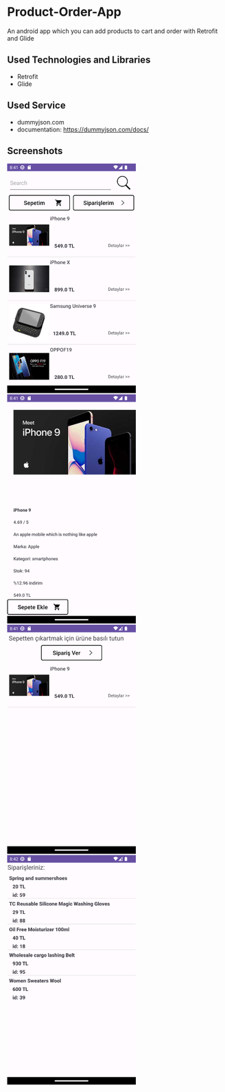 # Product-Order-App
An android app which you can add products to cart and order with Retrofit and Glide

## Used Technologies and Libraries
- Retrofit
- Glide

## Used Service
- dummyjson.com
- documentation: https://dummyjson.com/docs/

## Screenshots
<img src="ProductOrderApp/ss0.png" width=300>          <img src="ProductOrderApp/ss1.png" width=300>          <img src="ProductOrderApp/ss2.png" width=300>          <img src="ProductOrderApp/ss3.png" width=300>

